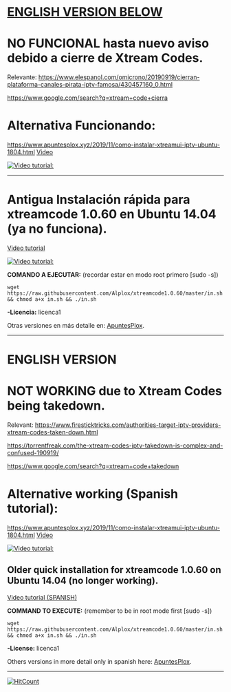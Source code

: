 
# [ENGLISH VERSION BELOW](#english-version)
# NO FUNCIONAL hasta nuevo aviso debido a cierre de Xtream Codes.
Relevante: 
https://www.elespanol.com/omicrono/20190919/cierran-plataforma-canales-pirata-iptv-famosa/430457160_0.html

https://www.google.com/search?q=xtream+code+cierra


# Alternativa Funcionando:
https://www.apuntesplox.xyz/2019/11/como-instalar-xtreamui-iptv-ubuntu-1804.html
[Video](https://youtu.be/h_mBXfmUttQ)

[![Video tutorial:](https://img.youtube.com/vi/h_mBXfmUttQ/maxresdefault.jpg)](https://www.youtube.com/watch?v=h_mBXfmUttQ)

_______________________

# Antigua Instalación rápida para xtreamcode 1.0.60 en Ubuntu 14.04 (ya no funciona).
[Video tutorial](https://www.youtube.com/watch?v=CGWH5vEFqAE)

[![Video tutorial:](https://img.youtube.com/vi/CGWH5vEFqAE/0.jpg)](https://www.youtube.com/watch?v=CGWH5vEFqAE)

**COMANDO A EJECUTAR:** (recordar estar en modo root primero [sudo -s])

```
wget https://raw.githubusercontent.com/Alplox/xtreamcode1.0.60/master/in.sh && chmod a+x in.sh && ./in.sh
```
**-Licencia:** licenca1

Otras versiones en más detalle en: [ApuntesPlox](https://apuntesplox.blogspot.com/2018/09/como-instalar-xtreamcode-1060-ubuntu.html).


_______________________

# ENGLISH VERSION 
# NOT WORKING due to Xtream Codes being takedown.
Relevant: 
https://www.firesticktricks.com/authorities-target-iptv-providers-xtream-codes-taken-down.html

https://torrentfreak.com/the-xtream-codes-iptv-takedown-is-complex-and-confused-190919/

https://www.google.com/search?q=xtream+code+takedown


# Alternative working (Spanish tutorial):
https://www.apuntesplox.xyz/2019/11/como-instalar-xtreamui-iptv-ubuntu-1804.html
[Video](https://youtu.be/h_mBXfmUttQ)

[![Video tutorial:](https://img.youtube.com/vi/h_mBXfmUttQ/maxresdefault.jpg)](https://www.youtube.com/watch?v=h_mBXfmUttQ)

## Older quick installation for xtreamcode 1.0.60 on Ubuntu 14.04 (no longer working).

[Video tutorial (SPANISH)](https://www.youtube.com/watch?v=CGWH5vEFqAE)

**COMMAND TO EXECUTE:** (remember to be in root mode first [sudo -s])

```
wget https://raw.githubusercontent.com/Alplox/xtreamcode1.0.60/master/in.sh && chmod a+x in.sh && ./in.sh
```
**-License:** licenca1

Others versions in more detail only in spanish here: [ApuntesPlox](https://apuntesplox.blogspot.com/2018/09/como-instalar-xtreamcode-1060-ubuntu.html).
___
[![HitCount](http://hits.dwyl.io/{Alplox}/{xtreamcode1.0.60}.svg)](http://hits.dwyl.io/{Alplox}/{xtreamcode1.0.60})
